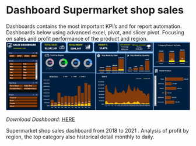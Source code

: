 # Dashboard Supermarket shop sales 
Dashboards contains the most important KPI’s and for report automation.
Dashboards below using advanced excel, pivot, and slicer pivot. Focusing on sales and profit performance of the product and region.
![](https://github.com/Haniaghnia/Hani_Portfolio/blob/main/Excel/Dashboard%20Supermarket.PNG)

*Download Dashboard*: [HERE](https://github.com/Haniaghnia/Hani_Portfolio/blob/43c360f5d108201e06cfdb8530f282912ddb46b5/Excel/Dasboard%20Sales%20Supermarket.xlsx)

Supermarket shop sales dashboard from 2018 to 2021 . Analysis of profit by region, the top category also historical detail monthly to daily.

